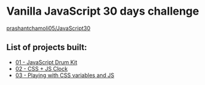 # Vanilla JavaScript 30 days challenge 
[prashantchamoli05/JavaScript30](http://www.prashantchamoli.tech/JavaScript30)

## List of projects built:
* [01 - JavaScript Drum Kit](http://www.prashantchamoli.tech/JavaScript30/01%20-%20JavaScript%20Drum%20Kit/)
* [02 - CSS + JS Clock](http://www.prashantchamoli.tech/JavaScript30/02%20-%20JS%20and%20CSS%20Clock/)
* [03 - Playing with CSS variables and JS](http://www.prashantchamoli.tech/JavaScript30/03%20-%20CSS%20Variables)
